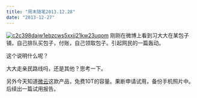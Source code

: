 ```yaml
---
title: "周末随笔2013.12.28"
date: "2013-12-27"
---
```


[![c2c398dajw1ebzcws5xxjj21kw23uqom](http://bobjiang.com/wp-content/uploads/2013/12/c2c398dajw1ebzcws5xxjj21kw23uqom.jpg)](http://bobjiang.com/wp-content/uploads/2013/12/c2c398dajw1ebzcws5xxjj21kw23uqom.jpg) 刚刚在微博上看到习大大在某包子铺，自己排队买包子，付账，自己领取包子。引起网民的一篇轰动。

这个说明什么呢？

大大走亲民路线吗，还是其他？思考一下。

另外今天知道[微云](http://www.weiyun.com)这款产品，免费10T的容量。果断申请试用，备份手机照片中。后续出一篇试用报告。
